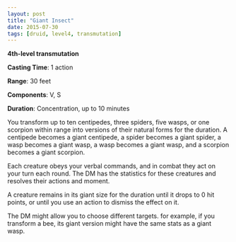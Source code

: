 ```yaml
---
layout: post
title: "Giant Insect"
date: 2015-07-30
tags: [druid, level4, transmutation]
---
```


**4th-level transmutation**

**Casting Time**: 1 action

**Range**: 30 feet

**Components**: V, S

**Duration**: Concentration, up to 10 minutes

You transform up to ten centipedes, three spiders, five wasps, or one scorpion within range into versions of their natural forms for the duration. A centipede becomes a giant centipede, a spider becomes a giant spider, a wasp becomes a giant wasp, a wasp becomes a giant wasp, and a scorpion becomes a giant scorpion. 

Each creature obeys your verbal commands, and in combat they act on your turn each round. The DM has the statistics for these creatures and resolves their actions and moment.

A creature remains in its giant size for the duration until it drops to 0 hit points, or until you use an action to dismiss the effect on it.

The DM might allow you to choose different targets. for example, if you transform a bee, its giant version might have the same stats as a giant wasp.
